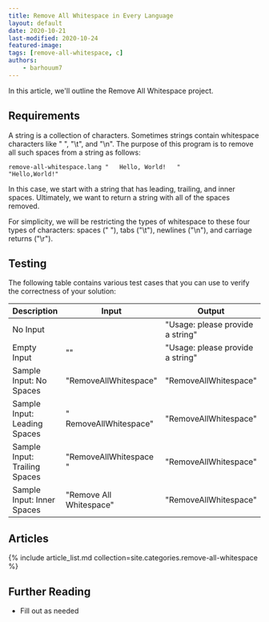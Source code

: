 ```yaml
---
title: Remove All Whitespace in Every Language
layout: default
date: 2020-10-21
last-modified: 2020-10-24
featured-image:
tags: [remove-all-whitespace, c]
authors:
    - barhouum7
---
```


In this article, we'll outline the Remove All Whitespace project. 

## Requirements

A string is a collection of characters. Sometimes strings contain whitespace characters like " ", "\t", and "\n". 
The purpose of this program is to remove all such spaces from a string as follows:

```
remove-all-whitespace.lang "   Hello, World!   "
"Hello,World!"
```

In this case, we start with a string that has leading, trailing, and inner spaces. Ultimately, we want to
return a string with all of the spaces removed.

For simplicity, we will be restricting the types of whitespace to these four types of characters: spaces (" "),
tabs ("\t"), newlines ("\n"), and carriage returns ("\r").

## Testing

The following table contains various test cases that you can use to verify the 
correctness of your solution:

| Description                   | Input                         | Output                           |
|-------------------------------|-------------------------------|----------------------------------|
| No Input                      |                               | "Usage: please provide a string" |
| Empty Input                   | ""                            | "Usage: please provide a string" |
| Sample Input: No Spaces       | "RemoveAllWhitespace"         | "RemoveAllWhitespace"            |
| Sample Input: Leading Spaces  | "      RemoveAllWhitespace"   | "RemoveAllWhitespace"            |
| Sample Input: Trailing Spaces | "RemoveAllWhitespace      "   | "RemoveAllWhitespace"            |
| Sample Input: Inner Spaces    | "Remove    All   Whitespace"  | "RemoveAllWhitespace"            |

## Articles

{% include article_list.md collection=site.categories.remove-all-whitespace %}

## Further Reading

- Fill out as needed
